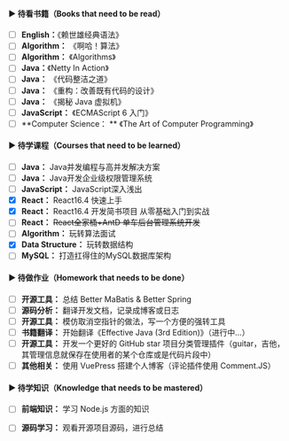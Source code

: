 #### ▶ 待看书籍（Books that need to be read）

- [ ] **English：**《赖世雄经典语法》
- [ ] **Algorithm：** 《啊哈！算法》
- [ ] **Algorithm：** 《Algorithms》
- [ ] **Java：**《Netty In Action》
- [ ] **Java：** 《代码整洁之道》
- [ ] **Java：** 《重构：改善既有代码的设计》
- [ ] **Java：** 《揭秘 Java 虚拟机》
- [ ] **JavaScript：** 《ECMAScript 6 入门》
- [ ] **Computer Science： **  《The Art of Computer Programming》

#### ▶ 待学课程（Courses that need to be learned）

- [ ] **Java：** Java并发编程与高并发解决方案
- [ ] **Java：** Java开发企业级权限管理系统
- [ ] **JavaScript：** JavaScript深入浅出
- [x] **React：** React16.4 快速上手
- [x] **React：** React16.4 开发简书项目 从零基础入门到实战
- [ ] **React：** ~~React全家桶+AntD 单车后台管理系统开发~~
- [ ] **Algorithm：** 玩转算法面试 
- [x] **Data Structure：** 玩转数据结构
- [ ] **MySQL：** 打造扛得住的MySQL数据库架构

#### ▶ 待做作业（Homework that needs to be done）

- [ ] **开源工具：**  总结 Better MaBatis & Better Spring
- [ ] **源码分析：**  翻译开发文档，记录成博客或日志
- [ ] **开源工具：**  模仿取消空指针的做法，写一个方便的强转工具
- [ ] **书籍翻译：**  开始翻译《Effective Java (3rd Edition)》（进行中...）
- [ ] **开源工具：**  开发一个更好的 GitHub star 项目分类管理插件（guitar，吉他，其管理信息就保存在使用者的某个仓库或是代码片段中）
- [ ] **其他相关：**  使用 VuePress 搭建个人博客（评论插件使用 Comment.JS）

#### ▶ 待学知识（Knowledge that needs to be mastered）

- [ ] **前端知识：** 学习 Node.js 方面的知识
- [ ] **源码学习：** 观看开源项目源码，进行总结

